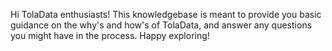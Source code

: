 Hi TolaData enthusiasts! This knowledgebase is meant to provide you basic guidance on the why's and how's of TolaData, and answer any questions you might have in the process. Happy exploring!

